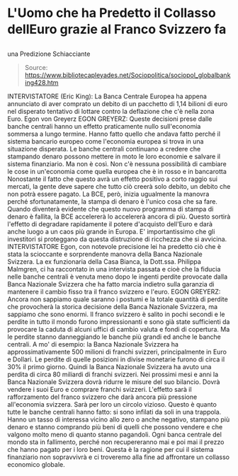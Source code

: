 # L'Uomo che ha Predetto il Collasso dellEuro grazie al Franco Svizzero fa 
una Predizione Schiacciante

> Source: https://www.bibliotecapleyades.net/Sociopolitica/sociopol_globalbanking428.htm

INTERVISTATORE (Eric King):
La Banca Centrale Europea ha appena annunciato di aver comprato un
debito di un pacchetto di 1,14 bilioni di euro nel disperato
tentativo di lottare contro la deflazione che c'è nella zona Euro.
Egon von Greyerz
EGON GREYERZ:
Queste decisioni prese dalle banche centrali hanno un effetto
praticamente nullo sull'economia sommersa a lungo termine. Hanno
fatto quello che andava fatto perché il sistema bancario europeo
come l'economia europea si trova in una situazione disperata.
Le banche centrali continuano a credere che stampando denaro possono
mettere in moto le loro economie e salvare il sistema finanziario.
Ma non è così. Non c'è nessuna possibilità di cambiare le cose in
un'economia come quella europea che è in rosso e in bancarotta
Nonostante il fatto che questo avrà un effetto positivo a corto
raggio sui mercati, la gente deve sapere che tutto ciò creerà solo
debito, un debito che non potrà essere pagato. La BCE, però, inizia
ugualmente la manovra perché sfortunatamente, la stampa di denaro è
l'unico cosa che sa fare.
Quando diventerà evidente che questo nuovo programma di stampa di
denaro è fallita, la BCE accelererà lo accelererà ancora di più.
Questo sortirà l'effetto di degradare rapidamente il potere
d'acquisto dell'Euro e darà anche luogo a un caos più grande in
Europa.
E' importantissimo che gli investitori si proteggano da questa
distruzione di ricchezza che si avvicina.
INTERVISTATORE
Egon, con notevole precisione lei ha predetto ciò che è stata la
scioccante e sorprendente manovra della Banca Nazionale Svizzera.
La ex funzionaria della Casa Bianca, la Dott.ssa.
Philippa Malmgren,
ci ha raccontato in una intervista passata
e cioè che la fiducia nelle banche centrali è venuta meno dopo le
ingenti perdite provocate dalla Banca Nazionale Svizzera che ha
fatto marcia indietro sulla garanzia di mantenere il cambio fisso
tra il franco svizzero e l'euro.
EGON GREYERZ:
Ancora non sappiamo quale saranno i postumi e la totale quantità di
perdite che provocherà
la storica decisione della Banca Nazionale Svizzera,
ma sappiamo che sono enormi.
Il franco svizzero è salito in pochi secondi e le perdite in tutto
il mondo furono impressionanti e sono già state sufficienti da
provocare la caduta di alcuni uffici di cambio valuta e fondi di
copertura. Ma le perdite stanno danneggiando le banche più grandi ed
anche le banche centrali.
A mo' di esempio: la Banca Nazionale Svizzera ha approssimativamente
500 milioni di franchi svizzeri, principalmente in Euro e Dollari.
Le perdite di quelle posizioni in divise monetarie furono di circa
il 30% il primo giorno.
Quindi la Banca Nazionale Svizzera ha avuto una perdita di circa 80
miliardi di franchi svizzeri.
Nei prossimi mesi e anni la Banca Nazionale Svizzera dovrà ridurre
le misure del suo bilancio.
Dovrà vendere i suoi Euro e comprare franchi svizzeri. L'effetto
sarà il rafforzamento del franco svizzero che darà ancora più
pressione all'economia svizzera. Sarà per loro un circolo vizioso.
Questo è quanto tutte le banche centrali hanno fatto: si sono
infilati da soli in una trappola.
Hanno un tasso di interessa vicino allo zero o anche negativo,
stampano più denaro e stanno comprando più beni di quelli che
possono vendere e che valgono molto meno di quanto stanno pagandoli.
Ogni banca centrale del mondo sta in
fallimento,
perché non recupereranno mai e poi mai il prezzo che hanno pagato
per i loro beni.
Questa è la ragione per cui il sistema finanziario non sopravvivrà e
ci troveremo alla fine ad affrontare un collasso economico globale.
